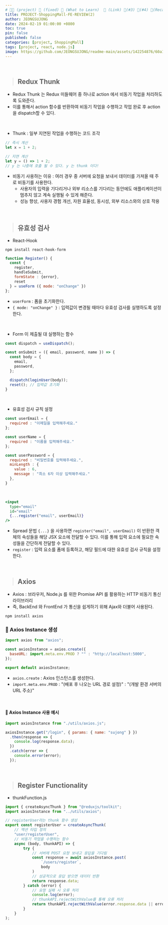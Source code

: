 ```yaml
---
# 👨‍💻 (project) 📌 (fixed) 📖 (What to Learn)  🌱 (Link) 🧷(#3) 📌(#4) 👀(Recap)
title: PROJECT-ShoppingMall-FE-REVIEW(2)
author: JEONGSUJONG
date: 2024-02-19 01:00:00 +0800
toc: true
pin: false
published: false
categories: [project, ShoppingMall]
tags: [project, react, node.js]
image: https://github.com/JEONGSUJONG/readme-main/assets/142254876/60a1ef16-879c-4678-b610-29b7e6bd05ba
---
```


<br>

> ## Redux Thunk

- Redux Thunk 는 Redux 미들웨어 중 하나로 action 에서 비동기 작업을 처리하도록 도와준다.
- 이를 통해서 action 함수를 반환하여 비동기 작업을 수행하고 작업 완료 후 action을 dispatch할 수 있다.

<br>

- Thunk : 일부 지연된 작업을 수행하는 코드 조각

```javascript
// 즉시 계산
let x = 1 + 2;

// 지연 계산
let y = () => 1 + 2;
// y 는 나중에 호출 될 수 있다. y 는 thunk 이다!
```

- 비동기 사용하는 이유 : 여러 경우 중 서버에 요청을 보내서 데이터를 가져올 때 주로 비동기를 사용한다.
  - 사용자의 입력을 기다리거나 외부 리소스를 기다리는 동안에도 애플리케이션이 멈추지 않고 계속 실행될 수 있게 해준다.
  - 성능 향상, 사용자 경험 개선, 자원 효율성, 동시성, 외부 리소스와의 상호 작용

<br>

> ## 유효성 검사

- React-Hook

`npm install react-hook-form`

```jsx
function Register() {
  const {
    register,
    handleSubmit,
    formState : {error},
    reset
  } = useForm ({ mode: "onChange" })
};
```

- `userForm` : 폼을 초기화한다.
- `{ mode: "onChange" }` : 입력값이 변경될 때마다 유효성 검사를 실행하도록 설정한다.

<br>

- Form 이 제출될 대 실행하는 함수

```jsx
const dispatch = useDispatch();

const onSubmit = ({ email, password, name }) => {
  const body = {
    email,
    password,
  };

  dispatch(loginUser(body));
  reset(); // 입력값 초기화
}
```

<br>

- 유효성 검사 규칙 설정

```jsx
const userEmail = {
  required : "이메일을 입력해주세요."
};

const userName = {
  required : "이름을 입력해주세요."
};

const userPassword = {
  required : "비밀번호를 입력해주세요.",
  minLength : {
    value : 6,
    message : "최소 6자 이상 입력해주세요."
  },
}
```

<br>

```jsx
<input
  type="email"
  id="email"
  {...register("email", userEmail)}
/>
```

- Spread 문법 `{...}` 을 사용하면 `register("email", userEmail)` 이 반환한 객체의 속성들을 해당 JSX 요소에 전달할 수 있다. 이를 통해 입력 요소에 필요한 속성들을 간단하게 전달할 수 있다.
- `register` : 입력 요소를 폼에 등록하고, 해당 필드에 대한 유효성 검사 규칙을 설정한다.


<br>

> ## Axios

- Axios : 브라우저, Node.js 를 위한 Promise API 를 활용하는 HTTP 비동기 통신 라이브러리
- 즉, BackEnd 와 FrontEnd 가 통신을 쉽게하기 위해 Ajax와 더불어 사용된다.

`npm install axios`

### 🧷 Axios Instance 생성

```jsx
import axios from "axios";

const axiosInstance = axios.create({
  baseURL: import.meta.env.PROD ? "" : "http://localhost:5000",
});

export default axiosInstance;
```

- `axios.create` : Axios 인스턴스를 생성한다.
- `import.meta.env.PROD` : "(배포 후 나오는 URL 경로 설정)" : "(개발 환경 서버의 URL 주소)"

<br>

#### 📌 Axios Instance 사용 예시

```jsx
import axiosInstance from "./utils/axios.js";

axiosInstance.get("/login", { params: { name: "sujong" } })
  .then(response => {
    console.log(response.data);
  })
  .catch(error => {
    console.error(error);
  });
```

<br>

> ## Register Functionality 

- thunkFunction.js

```jsx
import { createAsyncThunk } from "@reduxjs/toolkit";
import axiosInstance from "../utils/axios";

// registerUser라는 thunk 함수 생성
export const registerUser = createAsyncThunk(
    // 액션 타입 정의
    "user/registerUser",
    // 비동기 작업을 수행하는 함수
    async (body, thunkAPI) => {
        try {
            // 서버에 POST 요청 보내고 응답을 기다림
            const response = await axiosInstance.post(
                `/users/register`,
                body
            )
            // 성공적으로 응답 받으면 데이터 반환
            return response.data;
        } catch (error) {
            // 요청 실패 시 오류 처리
            console.log(error);
            // thunkAPI.rejectWithValue를 통해 오류 처리
            return thunkAPI.rejectWithValue(error.response.data || error.message);
        }
    }
);
```